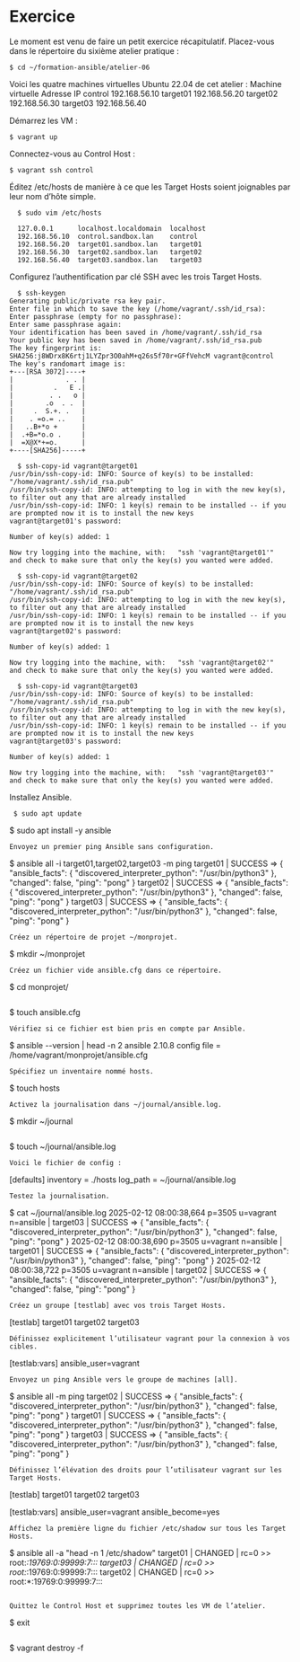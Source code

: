 # Exercice

Le moment est venu de faire un petit exercice récapitulatif. Placez-vous dans le répertoire du sixième atelier pratique :
```
$ cd ~/formation-ansible/atelier-06
```
Voici les quatre machines virtuelles Ubuntu 22.04 de cet atelier :
Machine virtuelle 	Adresse IP
control 	192.168.56.10
target01 	192.168.56.20
target02 	192.168.56.30
target03 	192.168.56.40

Démarrez les VM :
```
$ vagrant up
```
Connectez-vous au Control Host :
```
$ vagrant ssh control
```
Éditez /etc/hosts de manière à ce que les Target Hosts soient joignables par leur nom d’hôte simple.
```
  $ sudo vim /etc/hosts
```
```
  127.0.0.1      localhost.localdomain  localhost
  192.168.56.10  control.sandbox.lan    control
  192.168.56.20  target01.sandbox.lan   target01
  192.168.56.30  target02.sandbox.lan   target02
  192.168.56.40  target03.sandbox.lan   target03
```
Configurez l’authentification par clé SSH avec les trois Target Hosts.
```
  $ ssh-keygen
Generating public/private rsa key pair.
Enter file in which to save the key (/home/vagrant/.ssh/id_rsa): 
Enter passphrase (empty for no passphrase): 
Enter same passphrase again: 
Your identification has been saved in /home/vagrant/.ssh/id_rsa
Your public key has been saved in /home/vagrant/.ssh/id_rsa.pub
The key fingerprint is:
SHA256:j8WDrx8K6rtj1LYZpr3O0ahM+q26s5f70r+GFfVehcM vagrant@control
The key's randomart image is:
+---[RSA 3072]----+
|             . . |
|          .   E .|
|         . .   o |
|        .o  . .  |
|     .  S.+. .   |
|    . =o.= ..    |
|   ..B+*o +      |
|  .+B=*o.o .     |
|  =X@X*+=o.      |
+----[SHA256]-----+
```
```
  $ ssh-copy-id vagrant@target01
/usr/bin/ssh-copy-id: INFO: Source of key(s) to be installed: "/home/vagrant/.ssh/id_rsa.pub"
/usr/bin/ssh-copy-id: INFO: attempting to log in with the new key(s), to filter out any that are already installed
/usr/bin/ssh-copy-id: INFO: 1 key(s) remain to be installed -- if you are prompted now it is to install the new keys
vagrant@target01's password: 

Number of key(s) added: 1

Now try logging into the machine, with:   "ssh 'vagrant@target01'"
and check to make sure that only the key(s) you wanted were added.
```
```
  $ ssh-copy-id vagrant@target02
/usr/bin/ssh-copy-id: INFO: Source of key(s) to be installed: "/home/vagrant/.ssh/id_rsa.pub"
/usr/bin/ssh-copy-id: INFO: attempting to log in with the new key(s), to filter out any that are already installed
/usr/bin/ssh-copy-id: INFO: 1 key(s) remain to be installed -- if you are prompted now it is to install the new keys
vagrant@target02's password: 

Number of key(s) added: 1

Now try logging into the machine, with:   "ssh 'vagrant@target02'"
and check to make sure that only the key(s) you wanted were added.
```
```
  $ ssh-copy-id vagrant@target03
/usr/bin/ssh-copy-id: INFO: Source of key(s) to be installed: "/home/vagrant/.ssh/id_rsa.pub"
/usr/bin/ssh-copy-id: INFO: attempting to log in with the new key(s), to filter out any that are already installed
/usr/bin/ssh-copy-id: INFO: 1 key(s) remain to be installed -- if you are prompted now it is to install the new keys
vagrant@target03's password: 

Number of key(s) added: 1

Now try logging into the machine, with:   "ssh 'vagrant@target03'"
and check to make sure that only the key(s) you wanted were added.
```
Installez Ansible.
```
 $ sudo apt update
```
  $ sudo apt install -y ansible
```
Envoyez un premier ping Ansible sans configuration.
```
  $ ansible all -i target01,target02,target03 -m ping
target01 | SUCCESS => {
    "ansible_facts": {
        "discovered_interpreter_python": "/usr/bin/python3"
    },
    "changed": false,
    "ping": "pong"
}
target02 | SUCCESS => {
    "ansible_facts": {
        "discovered_interpreter_python": "/usr/bin/python3"
    },
    "changed": false,
    "ping": "pong"
}
target03 | SUCCESS => {
    "ansible_facts": {
        "discovered_interpreter_python": "/usr/bin/python3"
    },
    "changed": false,
    "ping": "pong"
}
```
Créez un répertoire de projet ~/monprojet.
```
  $ mkdir ~/monprojet
```
Créez un fichier vide ansible.cfg dans ce répertoire.
```
  $ cd monprojet/
```
```
  $ touch ansible.cfg
```
Vérifiez si ce fichier est bien pris en compte par Ansible.
```
  $ ansible --version | head -n 2
ansible 2.10.8
  config file = /home/vagrant/monprojet/ansible.cfg
```
Spécifiez un inventaire nommé hosts.
```
  $ touch hosts
```
Activez la journalisation dans ~/journal/ansible.log.
```
  $ mkdir ~/journal
```
```
  $ touch ~/journal/ansible.log
```
Voici le fichier de config :
``` 
[defaults]
inventory = ./hosts
log_path = ~/journal/ansible.log
```
Testez la journalisation.
```
  $ cat ~/journal/ansible.log 
2025-02-12 08:00:38,664 p=3505 u=vagrant n=ansible | target03 | SUCCESS => {
    "ansible_facts": {
        "discovered_interpreter_python": "/usr/bin/python3"
    },
    "changed": false,
    "ping": "pong"
}
2025-02-12 08:00:38,690 p=3505 u=vagrant n=ansible | target01 | SUCCESS => {
    "ansible_facts": {
        "discovered_interpreter_python": "/usr/bin/python3"
    },
    "changed": false,
    "ping": "pong"
}
2025-02-12 08:00:38,722 p=3505 u=vagrant n=ansible | target02 | SUCCESS => {
    "ansible_facts": {
        "discovered_interpreter_python": "/usr/bin/python3"
    },
    "changed": false,
    "ping": "pong"
}
```
Créez un groupe [testlab] avec vos trois Target Hosts.
```
[testlab]
target01
target02
target03
```
Définissez explicitement l’utilisateur vagrant pour la connexion à vos cibles.
```
[testlab:vars]
ansible_user=vagrant
```
Envoyez un ping Ansible vers le groupe de machines [all].
```
  $ ansible all -m ping
target02 | SUCCESS => {
    "ansible_facts": {
        "discovered_interpreter_python": "/usr/bin/python3"
    },
    "changed": false,
    "ping": "pong"
}
target01 | SUCCESS => {
    "ansible_facts": {
        "discovered_interpreter_python": "/usr/bin/python3"
    },
    "changed": false,
    "ping": "pong"
}
target03 | SUCCESS => {
    "ansible_facts": {
        "discovered_interpreter_python": "/usr/bin/python3"
    },
    "changed": false,
    "ping": "pong"
}
```
Définissez l’élévation des droits pour l’utilisateur vagrant sur les Target Hosts.
```
[testlab]
target01
target02
target03

[testlab:vars]
ansible_user=vagrant
ansible_become=yes
```
Affichez la première ligne du fichier /etc/shadow sur tous les Target Hosts.
```
  $ ansible all -a "head -n 1 /etc/shadow"
target01 | CHANGED | rc=0 >>
root:*:19769:0:99999:7:::
target03 | CHANGED | rc=0 >>
root:*:19769:0:99999:7:::
target02 | CHANGED | rc=0 >>
root:*:19769:0:99999:7:::
```

Quittez le Control Host et supprimez toutes les VM de l’atelier.
```
  $ exit
```
```
  $ vagrant destroy -f
```
